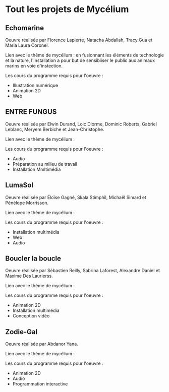 # Tout les projets de Mycélium

## Echomarine

Oeuvre réalisée par Florence Lapierre, Natacha Abdallah, Tracy Gua et Maria Laura Coronel.

Lien avec le thème de mycélium : en fusionnant les éléments de technologie et la nature, l'installation a pour but de sensibiiser le public aux animaux marins
en voie d'instection.

Les cours du programme requis pour l'oeuvre :
- Illustration numérique
- Animation 2D
- Web

## ENTRE FUNGUS

Oeuvre réalisée par Elwin Durand, Loic Dlorme, Dominic Roberts, Gabriel Leblanc, Meryem Berbiche et Jean-Christophe.

Lien avec le thème de mycélium : 

Les cours du programme requis pour l'oeuvre :
- Audio
- Préparation au milieu de travail
- Installation Mmltimédia

## LumaSol

Oeuvre réalisée par Éloïse Gagné, Skala Stimphil, Michaël Simard et Pénélope Morrisson.

Lien avec le thème de mycélium : 

Les cours du programme requis pour l'oeuvre :
- Installation multimédia
- Web
- Audio

## Boucler la boucle

Oeuvre réalisée par Sébastien Reilly, Sabrina Laforest, Alexandre Daniel et Maxime Des Laurierss.

Lien avec le thème de mycélium : 

Les cours du programme requis pour l'oeuvre :
- Animation 2D
- Installation multimédia
- Conception vidéo

## Zodie-Gal

Oeuvre réalisée par Abdanor Yana.

Lien avec le thème de mycélium : 

Les cours du programme requis pour l'oeuvre :
- Animation 2D
- Audio
- Programmation interactive
